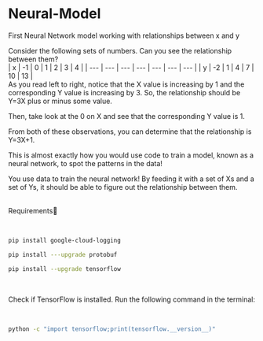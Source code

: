 # Neural-Model
First Neural Network model working with relationships between x and y<br>

Consider the following sets of numbers. Can you see the relationship between them?<br>
| x   | -1  | 0   | 1   | 2   | 3   | 4   |
| --- | --- | --- | --- | --- | --- | --- |
| y   | -2  | 1   | 4   | 7   | 10  | 13  |
<br>
As you read left to right, notice that the X value is increasing by 1 and the corresponding Y value is increasing by 3. So, the relationship should be Y=3X plus or minus some value.

Then, take look at the 0 on X and see that the corresponding Y value is 1.

From both of these observations, you can determine that the relationship is Y=3X+1.

This is almost exactly how you would use code to train a model, known as a neural network, to spot the patterns in the data!

You use data to train the neural network! By feeding it with a set of Xs and a set of Ys, it should be able to figure out the relationship between them.<br><br>

<p>Requirements📐</p><br>

```sh
pip install google-cloud-logging
```
```sh
pip install ---upgrade protobuf
```
```sh
pip install --upgrade tensorflow
```

<br>
<p>Check if TensorFlow is installed. Run the following command in the terminal:</p><br>

```sh
python -c "import tensorflow;print(tensorflow.__version__)"
```


